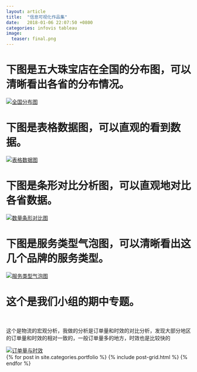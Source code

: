 ```yaml
---
layout: article
title:  "信息可视化作品集"
date:   2018-01-06 22:07:50 +0800
categories: infovis tableau
image:
  teaser: final.png
---
```

<body>
   <h1>下图是五大珠宝店在全国的分布图，可以清晰看出各省的分布情况。</h1>
 <div class='tableauPlaceholder' id='viz1515141049655' style='position: relative'><noscript><a href=''><img alt='全国分布图 ' src='https:&#47;&#47;public.tableau.com&#47;static&#47;images&#47;WW&#47;WWWWYMHXJ&#47;1_rss.png' style='border: none' /></a></noscript><object class='tableauViz'  style='display:none;'><param name='host_url' value='https%3A%2F%2Fpublic.tableau.com%2F' /> <param name='embed_code_version' value='3' /> <param name='path' value='shared&#47;WWWWYMHXJ' /> <param name='toolbar' value='yes' /><param name='static_image' value='https:&#47;&#47;public.tableau.com&#47;static&#47;images&#47;WW&#47;WWWWYMHXJ&#47;1.png' /> <param name='animate_transition' value='yes' /><param name='display_static_image' value='yes' /><param name='display_spinner' value='yes' /><param name='display_overlay' value='yes' /><param name='display_count' value='yes' /><param name='filter' value='publish=yes' /></object></div>                <script type='text/javascript'>                    var divElement = document.getElementById('viz1515141049655');                    var vizElement = divElement.getElementsByTagName('object')[0];                    vizElement.style.width='1016px';vizElement.style.height='991px';                    var scriptElement = document.createElement('script');                    scriptElement.src = 'https://public.tableau.com/javascripts/api/viz_v1.js';                    vizElement.parentNode.insertBefore(scriptElement, vizElement);                </script>
   <h1>下图是表格数据图，可以直观的看到数据。</h1>
 <div class='tableauPlaceholder' id='viz1515140514464' style='position: relative'><noscript><a href=''><img alt='表格数据图 ' src='https:&#47;&#47;public.tableau.com&#47;static&#47;images&#47;-_&#47;-_927&#47;sheet4&#47;1_rss.png' style='border: none' /></a></noscript><object class='tableauViz'  style='display:none;'><param name='host_url' value='https%3A%2F%2Fpublic.tableau.com%2F' /> <param name='embed_code_version' value='3' /> <param name='site_root' value='' /><param name='name' value='-_927&#47;sheet4' /><param name='tabs' value='no' /><param name='toolbar' value='yes' /><param name='static_image' value='https:&#47;&#47;public.tableau.com&#47;static&#47;images&#47;-_&#47;-_927&#47;sheet4&#47;1.png' /> <param name='animate_transition' value='yes' /><param name='display_static_image' value='yes' /><param name='display_spinner' value='yes' /><param name='display_overlay' value='yes' /><param name='display_count' value='yes' /></object></div>                <script type='text/javascript'>                    var divElement = document.getElementById('viz1515140514464');                    var vizElement = divElement.getElementsByTagName('object')[0];                    vizElement.style.width='1016px';vizElement.style.height='991px';                    var scriptElement = document.createElement('script');                    scriptElement.src = 'https://public.tableau.com/javascripts/api/viz_v1.js';                    vizElement.parentNode.insertBefore(scriptElement, vizElement);                </script> 
   <h1>下图是条形对比分析图，可以直观地对比各省数据。</h1>
 <div class='tableauPlaceholder' id='viz1515141197955' style='position: relative'><noscript><a href=''><img alt='数量条形对比图 ' src='https:&#47;&#47;public.tableau.com&#47;static&#47;images&#47;-_&#47;-_929&#47;sheet6&#47;1_rss.png' style='border: none' /></a></noscript><object class='tableauViz'  style='display:none;'><param name='host_url' value='https%3A%2F%2Fpublic.tableau.com%2F' /> <param name='embed_code_version' value='3' /> <param name='site_root' value='' /><param name='name' value='-_929&#47;sheet6' /><param name='tabs' value='no' /><param name='toolbar' value='yes' /><param name='static_image' value='https:&#47;&#47;public.tableau.com&#47;static&#47;images&#47;-_&#47;-_929&#47;sheet6&#47;1.png' /> <param name='animate_transition' value='yes' /><param name='display_static_image' value='yes' /><param name='display_spinner' value='yes' /><param name='display_overlay' value='yes' /><param name='display_count' value='yes' /><param name='filter' value='publish=yes' /></object></div>                <script type='text/javascript'>                    var divElement = document.getElementById('viz1515141197955');                    var vizElement = divElement.getElementsByTagName('object')[0];                    vizElement.style.width='1016px';vizElement.style.height='991px';                    var scriptElement = document.createElement('script');                    scriptElement.src = 'https://public.tableau.com/javascripts/api/viz_v1.js';                    vizElement.parentNode.insertBefore(scriptElement, vizElement);                </script>
   <h1>下图是服务类型气泡图，可以清晰看出这几个品牌的服务类型。</h1>
 <div class='tableauPlaceholder' id='viz1515141469666' style='position: relative'><noscript><a href=''><img alt='服务类型气泡图 ' src='https:&#47;&#47;public.tableau.com&#47;static&#47;images&#47;-_&#47;-_930&#47;sheet7&#47;1_rss.png' style='border: none' /></a></noscript><object class='tableauViz'  style='display:none;'><param name='host_url' value='https%3A%2F%2Fpublic.tableau.com%2F' /> <param name='embed_code_version' value='3' /> <param name='site_root' value='' /><param name='name' value='-_930&#47;sheet7' /><param name='tabs' value='no' /><param name='toolbar' value='yes' /><param name='static_image' value='https:&#47;&#47;public.tableau.com&#47;static&#47;images&#47;-_&#47;-_930&#47;sheet7&#47;1.png' /> <param name='animate_transition' value='yes' /><param name='display_static_image' value='yes' /><param name='display_spinner' value='yes' /><param name='display_overlay' value='yes' /><param name='display_count' value='yes' /><param name='filter' value='publish=yes' /></object></div>                <script type='text/javascript'>                    var divElement = document.getElementById('viz1515141469666');                    var vizElement = divElement.getElementsByTagName('object')[0];                    vizElement.style.width='1016px';vizElement.style.height='991px';                    var scriptElement = document.createElement('script');                    scriptElement.src = 'https://public.tableau.com/javascripts/api/viz_v1.js';                    vizElement.parentNode.insertBefore(scriptElement, vizElement);                </script>
<h1>这个是我们小组的期中专题。</h1> 
    <p>这个是物流的宏观分析，我做的分析是订单量和时效的对比分析，发现大部分地区的订单量和时效的相对一致的，一般订单量多的地方，时效也是比较快的</p>
<div class='tableauPlaceholder' id='viz1515142217253' style='position: relative'><noscript><a href='#'><img alt='订单量与时效 ' src='https:&#47;&#47;public.tableau.com&#47;static&#47;images&#47;_1&#47;_15729&#47;sheet2&#47;1_rss.png' style='border: none' /></a></noscript><object class='tableauViz'  style='display:none;'><param name='host_url' value='https%3A%2F%2Fpublic.tableau.com%2F' /> <param name='embed_code_version' value='3' /> <param name='site_root' value='' /><param name='name' value='_15729&#47;sheet2' /><param name='tabs' value='no' /><param name='toolbar' value='yes' /><param name='static_image' value='https:&#47;&#47;public.tableau.com&#47;static&#47;images&#47;_1&#47;_15729&#47;sheet2&#47;1.png' /> <param name='animate_transition' value='yes' /><param name='display_static_image' value='yes' /><param name='display_spinner' value='yes' /><param name='display_overlay' value='yes' /><param name='display_count' value='yes' /></object></div>                <script type='text/javascript'>                    var divElement = document.getElementById('viz1515142217253');                    var vizElement = divElement.getElementsByTagName('object')[0];                    vizElement.style.width='1300px';vizElement.style.height='647px';                    var scriptElement = document.createElement('script');                    scriptElement.src = 'https://public.tableau.com/javascripts/api/viz_v1.js';                    vizElement.parentNode.insertBefore(scriptElement, vizElement);                </script>
</body>
<div class="tiles">
{% for post in site.categories.portfolio %}
  {% include post-grid.html %}
{% endfor %}
</div><!-- /.tiles 把所有categories 有 portfolio 的列出來-->
